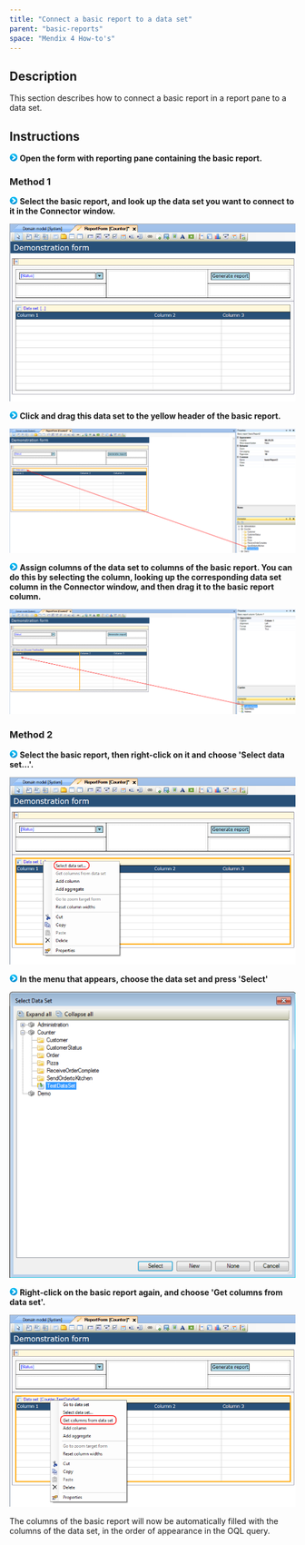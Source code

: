 ```yaml
---
title: "Connect a basic report to a data set"
parent: "basic-reports"
space: "Mendix 4 How-to's"
---
```

## Description

This section describes how to connect a basic report in a report pane to a data set.

## Instructions

![](attachments/819203/917932.png) **Open the form with reporting pane containing the basic report.**

### Method 1

![](attachments/819203/917932.png) **Select the basic report, and look up the data set you want to connect to it in the Connector window.**

![](attachments/2621467/2752711.png)

![](attachments/819203/917932.png) **Click and drag this data set to the yellow header of the basic report.**

![](attachments/2621467/2752710.png)

![](attachments/819203/917932.png) **Assign columns of the data set to columns of the basic report. You can do this by selecting the column, looking up the corresponding data set column in the Connector window, and then drag it to the basic report column.**

![](attachments/2621467/2752713.png)

### Method 2

![](attachments/819203/917932.png) **Select the basic report, then right-click on it and choose 'Select data set...'.**

![](attachments/2621467/2752716.png)

![](attachments/819203/917932.png) **In the menu that appears, choose the data set and press 'Select'**

![](attachments/2621467/2752717.png)

![](attachments/819203/917932.png) **Right-click on the basic report again, and choose 'Get columns from data set'.**

![](attachments/2621467/2752712.png)

The columns of the basic report will now be automatically filled with the columns of the data set, in the order of appearance in the OQL query.
